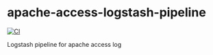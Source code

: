 # apache-access-logstash-pipeline

[![CI](https://github.com/widhalmt/apache-access-logstash-pipeline/workflows/Logstash%20Syntax/badge.svg?event=push)](https://github.com/widhalmt/apache-access-logstash-pipeline/actions?query=workflow%3A%22Logstash+Syntax%22)

Logstash pipeline for apache access log
